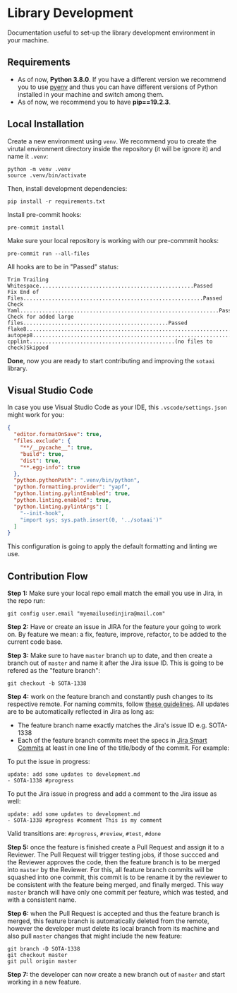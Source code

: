 # Library Development

Documentation useful to set-up the library development environment in your
machine.

## Requirements

- As of now, **Python 3.8.0**. If you have a different version we recommend you
  to use [pyenv](https://github.com/pyenv/pyenv) and thus you can have different
  versions of Python installed in your machine and switch among them.
- As of now, we recommend you to have **pip==19.2.3**.

## Local Installation

Create a new environment using `venv`. We recommend you to create the virutal
environment directory inside the repository (it will be ignore it) and name it
`.venv`:

```
python -m venv .venv
source .venv/bin/activate
```

Then, install development dependencies:

```
pip install -r requirements.txt
```

Install pre-commit hooks:

```
pre-commit install
```

Make sure your local repository is working with our pre-commmit hooks:

```
pre-commit run --all-files
```

All hooks are to be in "Passed" status:

```
Trim Trailing Whitespace.................................................Passed
Fix End of Files.........................................................Passed
Check Yaml...............................................................Passed
Check for added large files..............................................Passed
flake8...................................................................Passed
autopep8.................................................................Passed
cpplint..............................................(no files to check)Skipped
```

**Done**, now you are ready to start contributing and improving the `sotaai`
library.

## Visual Studio Code

In case you use Visual Studio Code as your IDE, this `.vscode/settings.json` might work for you:

```json
{
  "editor.formatOnSave": true,
  "files.exclude": {
    "**/__pycache__": true,
    "build": true,
    "dist": true,
    "**.egg-info": true
  },
  "python.pythonPath": ".venv/bin/python",
  "python.formatting.provider": "yapf",
  "python.linting.pylintEnabled": true,
  "python.linting.enabled": true,
  "python.linting.pylintArgs": [
    "--init-hook",
    "import sys; sys.path.insert(0, '../sotaai')"
  ]
}
```

This configuration is going to apply the default formatting and linting we use.

## Contribution Flow

**Step 1:** Make sure your local repo email match the email you use in Jira, in
the repo run:

```
git config user.email "myemailusedinjira@mail.com"
```

**Step 2:** Have or create an issue in JIRA for the feature your going to work
on. By feature we mean: a fix, feature, improve, refactor, to be added to the
current code base.

**Step 3:** Make sure to have `master` branch up to date, and then create a
branch out of `master` and name it after the Jira issue ID. This is going to be
refered as the "feature branch":

```
git checkout -b SOTA-1338
```

**Step 4:** work on the feature branch and constantly push changes to its
respective remote. For naming commits, follow [these
guidelines](https://github.com/stateoftheartai/sotaai/blob/master/docs/common/commits.md).
All updates are to be automatically reflected in Jira as long as:

- The feature branch name exactly matches the Jira's issue ID e.g. SOTA-1338
- Each of the feature branch commits meet the specs in [Jira Smart
  Commits](https://support.atlassian.com/jira-software-cloud/docs/process-issues-with-smart-commits/)
  at least in one line of the title/body of the commit. For example:

To put the issue in progress:

```
update: add some updates to development.md
- SOTA-1338 #progress
```

To put the Jira issue in progress and add a comment to the Jira issue as well:

```
update: add some updates to development.md
- SOTA-1338 #progress #comment This is my comment
```

Valid transitions are: `#progress`, `#review`, `#test`, `#done`

**Step 5:** once the feature is finished create a Pull Request and assign it to
a Reviewer. The Pull Request will trigger testing jobs, if those succced and the
Reviewer approves the code, then the feature branch is to be merged into
`master` by the Reviewer. For this, all feature branch commits will be squashed
into one commit, this commit is to be rename it by the reviewer to be consistent
with the feature being merged, and finally merged. This way `master` branch will
have only one commit per feature, which was tested, and with a consistent name.

**Step 6:** when the Pull Request is accepted and thus the feature branch is
merged, this feature branch is automatically deleted from the remote, however
the developer must delete its local branch from its machine and also pull
`master` changes that might include the new feature:

```
git branch -D SOTA-1338
git checkout master
git pull origin master
```

**Step 7:** the developer can now create a new branch out of `master` and start
working in a new feature.
